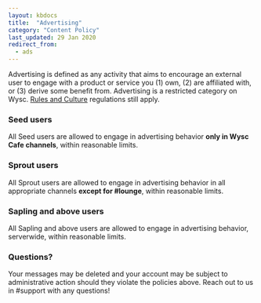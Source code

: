```yaml
---
layout: kbdocs
title:  "Advertising"
category: "Content Policy"
last_updated: 29 Jan 2020
redirect_from:
  - ads
---
```


Advertising is defined as any activity that aims to encourage an external user to engage with a product or service you (1) own, (2) are affiliated with, or (3) derive some benefit from. Advertising is a restricted category on Wysc. [Rules and Culture](1) regulations still apply.

### Seed users

All Seed users are allowed to engage in advertising behavior **only in Wysc Cafe channels**, within reasonable limits.

### Sprout users

All Sprout users are allowed to engage in advertising behavior in all appropriate channels **except for #lounge**, within reasonable limits.

### Sapling and above users

All Sapling and above users are allowed to engage in advertising behavior, serverwide, within reasonable limits.

### Questions?

Your messages may be deleted and your account may be subject to administrative action should they violate the policies above. Reach out to us in #support with any questions!